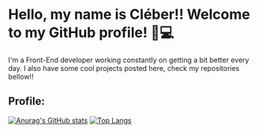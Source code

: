 ﻿# Hello, my name is Cléber!! Welcome to my GitHub profile! :wave::computer:

I'm a Front-End developer working constantly on getting a bit better every day. I also have some cool projects posted here, check my repositories bellow!! 

## Profile:
[![Anurag's GitHub stats](https://github-readme-stats.vercel.app/api?username=Cleber-Severo&show_icons=true&theme=radical&card_width=400 )](https://github.com/anuraghazra/github-readme-stats)
[![Top Langs](https://github-readme-stats.vercel.app/api/top-langs/?username=Cleber-severo&theme=radical&layout=compact&card_width=400)](https://github.com/anuraghazra/github-readme-stats)

